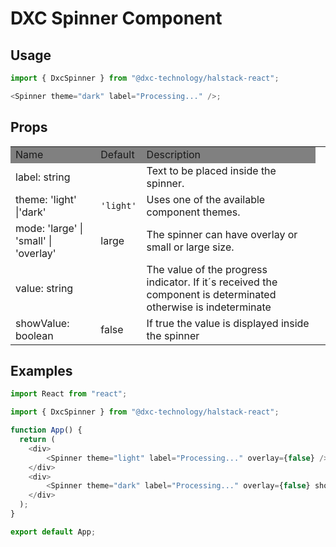 # DXC Spinner Component

## Usage

```js
import { DxcSpinner } from "@dxc-technology/halstack-react";

<Spinner theme="dark" label="Processing..." />;
```

## Props

<table>
    <tr style="background-color: grey">
        <td>Name</td>
        <td>Default</td>
        <td>Description</td>
    </tr>
    <tr>
        <td>label: string</td>
        <td></td>
        <td>Text to be placed inside the spinner.</td>
    </tr>
    <tr>
        <td>theme: 'light' |'dark'</td>
        <td><code>'light'</code></td>
        <td>Uses one of the available component themes.</td>
    </tr>
    <tr>
        <td>mode: 'large' | 'small' | 'overlay' </td>
        <td>large</td>
        <td>The spinner can have overlay or small or large size. <td>
    </tr>
    <tr>
        <td>value: string</td>
        <td></td>
        <td>The value of the progress indicator. If it´s received the component is determinated otherwise is indeterminate</td>
    </tr>
    <tr>
        <td>showValue: boolean</td>
        <td>false</td>
        <td>If true the value is displayed inside the spinner</td>
    </tr>
</table>

## Examples

```js
import React from "react";

import { DxcSpinner } from "@dxc-technology/halstack-react";

function App() {
  return (
    <div>
        <Spinner theme="light" label="Processing..." overlay={false} />
    </div>
    <div>
        <Spinner theme="dark" label="Processing..." overlay={false} showValue value={52} />
    </div>
  );
}

export default App;
```

